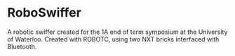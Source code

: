 # RoboSwiffer

A robotic swiffer created for the 1A end of term symposium at the University of Waterloo.  Created with ROBOTC, using two NXT bricks interfaced with Bluetooth.
